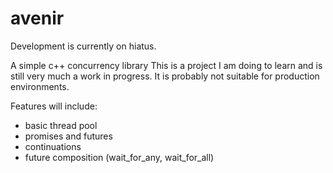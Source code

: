 # avenir
Development is currently on hiatus.

A simple c++ concurrency library
This is a project I am doing to learn and is still very much a work in progress. It is probably not suitable for production environments.

Features will include:

* basic thread pool
* promises and futures
* continuations
* future composition (wait_for_any, wait_for_all)
